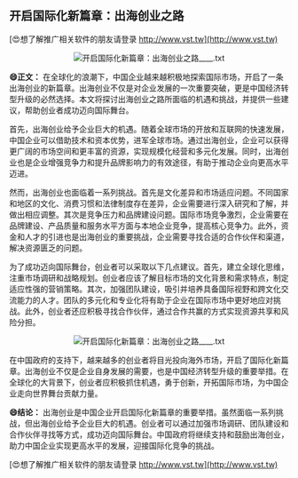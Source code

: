 ## **开启国际化新篇章：出海创业之路**

[😍想了解推广相关软件的朋友请登录 http://www.vst.tw](http://www.vst.tw)

 <center><img src="https://vst.tw/MP4/tuiguang/png/8.png" alt="开启国际化新篇章：出海创业之路____.txt"></center>

**😄正文：**
在全球化的浪潮下，中国企业越来越积极地探索国际市场，开启了一条出海创业的新篇章。出海创业不仅是对企业发展的一次重要突破，更是中国经济转型升级的必然选择。本文将探讨出海创业之路所面临的机遇和挑战，并提供一些建议，帮助创业者成功迈向国际舞台。

首先，出海创业给予企业巨大的机遇。随着全球市场的开放和互联网的快速发展，中国企业可以借助技术和资本优势，进军全球市场。通过出海创业，企业可以获得更广阔的市场空间和更丰富的资源，实现规模化经营和多元化发展。同时，出海创业也是企业增强竞争力和提升品牌影响力的有效途径，有助于推动企业向更高水平迈进。

然而，出海创业也面临着一系列挑战。首先是文化差异和市场适应问题。不同国家和地区的文化、消费习惯和法律制度存在差异，企业需要进行深入研究和了解，并做出相应调整。其次是竞争压力和品牌建设问题。国际市场竞争激烈，企业需要在品牌建设、产品质量和服务水平方面与本地企业竞争，提高核心竞争力。此外，资金和人才的引进也是出海创业的重要挑战，企业需要寻找合适的合作伙伴和渠道，解决资源匮乏的问题。

为了成功迈向国际舞台，创业者可以采取以下几点建议。首先，建立全球化思维，注重市场调研和战略规划。创业者应该了解目标市场的文化背景和需求特点，制定适应性强的营销策略。其次，加强团队建设，吸引并培养具备国际视野和跨文化交流能力的人才。团队的多元化和专业化将有助于企业在国际市场中更好地应对挑战。此外，创业者还应积极寻找合作伙伴，通过合作共赢的方式实现资源共享和风险分担。

 <center><img src="https://vst.tw/MP4/tuiguang/png/3.png" alt="开启国际化新篇章：出海创业之路____.txt"></center>

在中国政府的支持下，越来越多的创业者将目光投向海外市场，开启了国际化新篇章。出海创业不仅是企业自身发展的需要，也是中国经济转型升级的重要举措。在全球化的大背景下，创业者应积极抓住机遇，勇于创新，开拓国际市场，为中国企业走向世界舞台贡献力量。

**😄结论：**
出海创业是中国企业开启国际化新篇章的重要举措。虽然面临一系列挑战，但出海创业给予企业巨大的机遇。创业者可以通过加强市场调研、团队建设和合作伙伴寻找等方式，成功迈向国际舞台。中国政府将继续支持和鼓励出海创业，助力中国企业实现更高水平的发展，迎接国际化竞争的挑战。

[😍想了解推广相关软件的朋友请登录 http://www.vst.tw](http://www.vst.tw)



